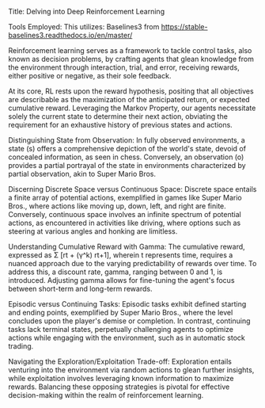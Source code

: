 Title: Delving into Deep Reinforcement Learning

Tools Employed:
This utilizes: Baselines3 from https://stable-baselines3.readthedocs.io/en/master/

Reinforcement learning serves as a framework to tackle control tasks, also known as decision problems, by crafting agents that glean knowledge from the environment through interaction, trial, and error, receiving rewards, either positive or negative, as their sole feedback.

At its core, RL rests upon the reward hypothesis, positing that all objectives are describable as the maximization of the anticipated return, or expected cumulative reward. Leveraging the Markov Property, our agents necessitate solely the current state to determine their next action, obviating the requirement for an exhaustive history of previous states and actions.

Distinguishing State from Observation:
In fully observed environments, a state (s) offers a comprehensive depiction of the world's state, devoid of concealed information, as seen in chess. Conversely, an observation (o) provides a partial portrayal of the state in environments characterized by partial observation, akin to Super Mario Bros.

Discerning Discrete Space versus Continuous Space:
Discrete space entails a finite array of potential actions, exemplified in games like Super Mario Bros., where actions like moving up, down, left, and right are finite. Conversely, continuous space involves an infinite spectrum of potential actions, as encountered in activities like driving, where options such as steering at various angles and honking are limitless.

Understanding Cumulative Reward with Gamma:
The cumulative reward, expressed as Σ [rt + (γ^k) rt+1], wherein t represents time, requires a nuanced approach due to the varying predictability of rewards over time. To address this, a discount rate, gamma, ranging between 0 and 1, is introduced. Adjusting gamma allows for fine-tuning the agent's focus between short-term and long-term rewards.

Episodic versus Continuing Tasks:
Episodic tasks exhibit defined starting and ending points, exemplified by Super Mario Bros., where the level concludes upon the player's demise or completion. In contrast, continuing tasks lack terminal states, perpetually challenging agents to optimize actions while engaging with the environment, such as in automatic stock trading.

Navigating the Exploration/Exploitation Trade-off:
Exploration entails venturing into the environment via random actions to glean further insights, while exploitation involves leveraging known information to maximize rewards. Balancing these opposing strategies is pivotal for effective decision-making within the realm of reinforcement learning.